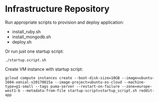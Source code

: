 # Infrastructure Repository

Run appropriate scripts to provision and deploy application:

+ install_ruby.sh
+ install_mongodb.sh
+ deploy.sh

Or run just one startup script:
```
./startup.script.sh
```

Create VM instance with startup script:
```
gcloud compute instances create --boot-disk-size=10GB --image=ubuntu-1604-xenial-v20170815a --image-project=ubuntu-os-cloud --machine-type=g1-small --tags puma-server --restart-on-failure --zone=europe-west1-b --metadata-from-file startup-script=startup_script.sh reddit-app
```